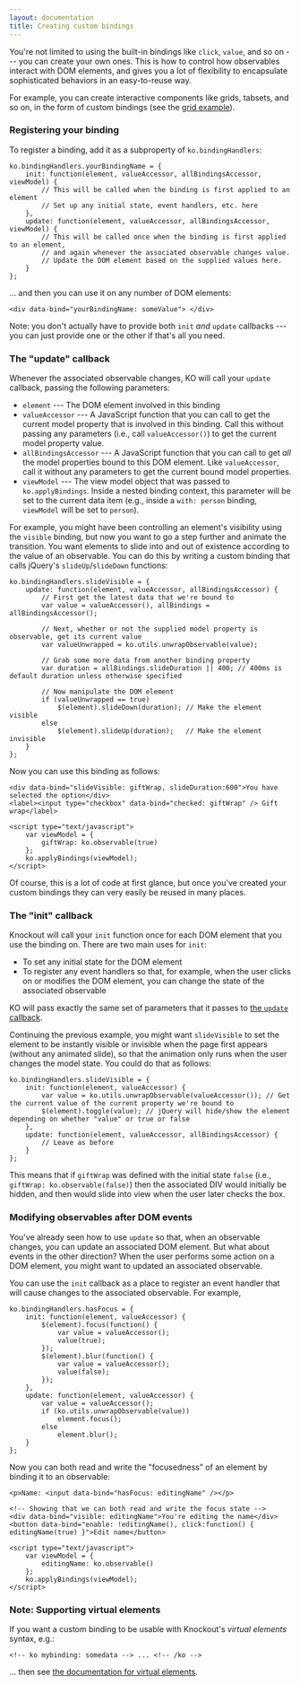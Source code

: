 ```yaml
---
layout: documentation
title: Creating custom bindings
---
```


You're not limited to using the built-in bindings like `click`, `value`, and so on --- you can create your own ones. This is how to control how observables interact with DOM elements, and gives you a lot of flexibility to encapsulate sophisticated behaviors in an easy-to-reuse way.

For example, you can create interactive components like grids, tabsets, and so on, in the form of custom bindings (see the [grid example](../examples/grid.html)).

### Registering your binding

To register a binding, add it as a subproperty of `ko.bindingHandlers`:

    ko.bindingHandlers.yourBindingName = {
        init: function(element, valueAccessor, allBindingsAccessor, viewModel) {
            // This will be called when the binding is first applied to an element
            // Set up any initial state, event handlers, etc. here
        },
        update: function(element, valueAccessor, allBindingsAccessor, viewModel) {
            // This will be called once when the binding is first applied to an element,
            // and again whenever the associated observable changes value.
            // Update the DOM element based on the supplied values here.
        }
    };
   
... and then you can use it on any number of DOM elements:

    <div data-bind="yourBindingName: someValue"> </div>

Note: you don't actually have to provide both `init` *and* `update` callbacks --- you can just provide one or the other if that's all you need.

### The "update" callback

Whenever the associated observable changes, KO will call your `update` callback, passing the following parameters:

 * `element` --- The DOM element involved in this binding
 * `valueAccessor` --- A JavaScript function that you can call to get the current model property that is involved in this binding. Call this without passing any parameters (i.e., call `valueAccessor()`) to get the current model property value.
 * `allBindingsAccessor` --- A JavaScript function that you can call to get *all* the model properties bound to this DOM element. Like `valueAccessor`, call it without any parameters to get the current bound model properties. 
 * `viewModel` --- The view model object that was passed to `ko.applyBindings`. Inside a nested binding context, this parameter will be set to the current data item (e.g., inside a `with: person` binding, `viewModel` will be set to `person`).
 
For example, you might have been controlling an element's visibility using the `visible` binding, but now you want to go a step further and animate the transition. You want elements to slide into and out of existence according to the value of an observable. You can do this by writing a custom binding that calls jQuery's `slideUp`/`slideDown` functions:

    ko.bindingHandlers.slideVisible = {
        update: function(element, valueAccessor, allBindingsAccessor) {
            // First get the latest data that we're bound to
            var value = valueAccessor(), allBindings = allBindingsAccessor();
            
            // Next, whether or not the supplied model property is observable, get its current value
            var valueUnwrapped = ko.utils.unwrapObservable(value); 
            
            // Grab some more data from another binding property
            var duration = allBindings.slideDuration || 400; // 400ms is default duration unless otherwise specified
            
            // Now manipulate the DOM element
            if (valueUnwrapped == true) 
                $(element).slideDown(duration); // Make the element visible
            else 
                $(element).slideUp(duration);   // Make the element invisible
        }
    };

Now you can use this binding as follows:
   
    <div data-bind="slideVisible: giftWrap, slideDuration:600">You have selected the option</div>
    <label><input type="checkbox" data-bind="checked: giftWrap" /> Gift wrap</label>
    
    <script type="text/javascript">
        var viewModel = {
            giftWrap: ko.observable(true)
        };
        ko.applyBindings(viewModel);
    </script>

Of course, this is a lot of code at first glance, but once you've created your custom bindings they can very easily be reused in many places.

### The "init" callback

Knockout will call your `init` function once for each DOM element that you use the binding on. There are two main uses for `init`:

 * To set any initial state for the DOM element
 * To register any event handlers so that, for example, when the user clicks on or modifies the DOM element, you can change the state of the associated observable

KO will pass exactly the same set of parameters that it passes to [the `update` callback](#the_update_callback).

Continuing the previous example, you might want `slideVisible` to set the element to be instantly visible or invisible when the page first appears (without any animated slide), so that the animation only runs when the user changes the model state. You could do that as follows:

    ko.bindingHandlers.slideVisible = {
        init: function(element, valueAccessor) {
            var value = ko.utils.unwrapObservable(valueAccessor()); // Get the current value of the current property we're bound to
            $(element).toggle(value); // jQuery will hide/show the element depending on whether "value" or true or false
        },
        update: function(element, valueAccessor, allBindingsAccessor) {
            // Leave as before
        }
    };

This means that if `giftWrap` was defined with the initial state `false` (i.e., `giftWrap: ko.observable(false)`) then the associated DIV would initially be hidden, and then would slide into view when the user later checks the box.

### Modifying observables after DOM events

You've already seen how to use `update` so that, when an observable changes, you can update an associated DOM element. But what about events in the other direction? When the user performs some action on a DOM element, you might want to updated an associated observable.

You can use the `init` callback as a place to register an event handler that will cause changes to the associated observable. For example,

    ko.bindingHandlers.hasFocus = {
        init: function(element, valueAccessor) {
            $(element).focus(function() {
                var value = valueAccessor();
                value(true);
            });
            $(element).blur(function() {
                var value = valueAccessor();
                value(false);
            });           
        },
        update: function(element, valueAccessor) {
            var value = valueAccessor();
            if (ko.utils.unwrapObservable(value))
                element.focus();
            else
                element.blur();
        }
    };

Now you can both read and write the "focusedness" of an element by binding it to an observable:

    <p>Name: <input data-bind="hasFocus: editingName" /></p>
    
    <!-- Showing that we can both read and write the focus state -->
    <div data-bind="visible: editingName">You're editing the name</div>
    <button data-bind="enable: !editingName(), click:function() { editingName(true) }">Edit name</button>
    
    <script type="text/javascript">
        var viewModel = {
            editingName: ko.observable()
        };
        ko.applyBindings(viewModel);
    </script>

### Note: Supporting virtual elements

If you want a custom binding to be usable with Knockout's *virtual elements* syntax, e.g.:

    <!-- ko mybinding: somedata --> ... <!-- /ko -->

... then see [the documentation for virtual elements](custom-bindings-for-virtual-elements.html).